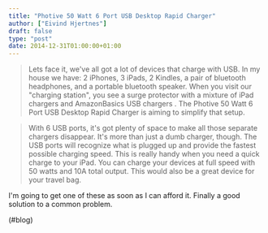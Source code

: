 ```yaml
---
title: "Photive 50 Watt 6 Port USB Desktop Rapid Charger"
author: ["Eivind Hjertnes"]
draft: false
type: "post"
date: 2014-12-31T01:00:00+01:00
---
```


> Lets face it, we've all got a lot of devices that charge with USB. In
> my house we have: 2 iPhones, 3 iPads, 2 Kindles, a pair of bluetooth
> headphones, and a portable bluetooth speaker. When you visit our
> "charging station", you see a surge protector with a mixture of iPad
> chargers and AmazonBasics USB chargers . The Photive 50 Watt 6 Port
> USB Desktop Rapid Charger is aiming to simplify that setup.

<!--quoteend-->

> With 6 USB ports, it's got plenty of space to make all those separate
> chargers disappear. It's more than just a dumb charger, though. The
> USB ports will recognize what is plugged up and provide the fastest
> possible charging speed. This is really handy when you need a quick
> charge to your iPad. You can charge your devices at full speed with 50
> watts and 10A total output. This would also be a great device for your
> travel bag.

I'm going to get one of these as soon as I can afford it. Finally a good
solution to a common problem.

(#blog)
